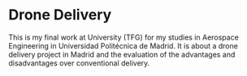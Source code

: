 # Drone Delivery
This is my final work at University (TFG) for my studies in Aerospace Engineering in Universidad Politécnica de Madrid. It is about a drone delivery project in Madrid and the evaluation of the advantages and disadvantages over conventional delivery.

